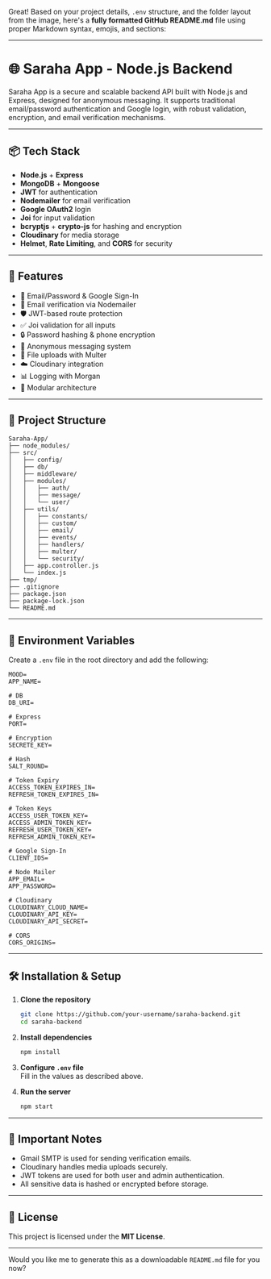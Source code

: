 Great! Based on your project details, `.env` structure, and the folder layout from the image, here's a **fully formatted GitHub README.md** file using proper Markdown syntax, emojis, and sections:

---

# 🌐 Saraha App - Node.js Backend

Saraha App is a secure and scalable backend API built with Node.js and Express, designed for anonymous messaging. It supports traditional email/password authentication and Google login, with robust validation, encryption, and email verification mechanisms.

---

## 📦 Tech Stack

- **Node.js** + **Express**
- **MongoDB** + **Mongoose**
- **JWT** for authentication
- **Nodemailer** for email verification
- **Google OAuth2** login
- **Joi** for input validation
- **bcryptjs** + **crypto-js** for hashing and encryption
- **Cloudinary** for media storage
- **Helmet**, **Rate Limiting**, and **CORS** for security

---

## 🧠 Features

- 🔐 Email/Password & Google Sign-In
- 📧 Email verification via Nodemailer
- 🛡️ JWT-based route protection
- ✅ Joi validation for all inputs
- 🔒 Password hashing & phone encryption
- 📨 Anonymous messaging system
- 📁 File uploads with Multer
- ☁️ Cloudinary integration
- 📊 Logging with Morgan
- 🧱 Modular architecture

---

## 📁 Project Structure

```
Saraha-App/
├── node_modules/
├── src/
│   ├── config/
│   ├── db/
│   ├── middleware/
│   ├── modules/
│   │   ├── auth/
│   │   ├── message/
│   │   └── user/
│   ├── utils/
│   │   ├── constants/
│   │   ├── custom/
│   │   ├── email/
│   │   ├── events/
│   │   ├── handlers/
│   │   ├── multer/
│   │   └── security/
│   ├── app.controller.js
│   └── index.js
├── tmp/
├── .gitignore
├── package.json
├── package-lock.json
└── README.md
```

---

## 🔐 Environment Variables

Create a `.env` file in the root directory and add the following:

```env
MOOD=
APP_NAME=

# DB
DB_URI=

# Express
PORT=

# Encryption
SECRETE_KEY=

# Hash
SALT_ROUND=

# Token Expiry
ACCESS_TOKEN_EXPIRES_IN=
REFRESH_TOKEN_EXPIRES_IN=

# Token Keys
ACCESS_USER_TOKEN_KEY=
ACCESS_ADMIN_TOKEN_KEY=
REFRESH_USER_TOKEN_KEY=
REFRESH_ADMIN_TOKEN_KEY=

# Google Sign-In
CLIENT_IDS=

# Node Mailer
APP_EMAIL=
APP_PASSWORD=

# Cloudinary
CLOUDINARY_CLOUD_NAME=
CLOUDINARY_API_KEY=
CLOUDINARY_API_SECRET=

# CORS
CORS_ORIGINS=
```

---

## 🛠️ Installation & Setup

1. **Clone the repository**
   ```bash
   git clone https://github.com/your-username/saraha-backend.git
   cd saraha-backend
   ```

2. **Install dependencies**
   ```bash
   npm install
   ```

3. **Configure `.env` file**  
   Fill in the values as described above.

4. **Run the server**
   ```bash
   npm start
   ```

---

## 📌 Important Notes

- Gmail SMTP is used for sending verification emails.
- Cloudinary handles media uploads securely.
- JWT tokens are used for both user and admin authentication.
- All sensitive data is hashed or encrypted before storage.

---

## 📄 License

This project is licensed under the **MIT License**.

---

Would you like me to generate this as a downloadable `README.md` file for you now?
